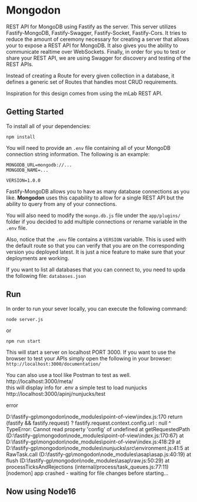# Mongodon
REST API for MongoDB using Fastify as the server. This server utilizes Fastify-MongoDB, Fastify-Swagger, Fastify-Socket, Fastify-Cors. It tries to reduce the amount of ceremony necessary for creating a server that allows your to expose a REST API for MongoDB. It also gives you the ability to communicate realtime over WebSockets. Finally, in order for you to test or share your REST API, we are using Swagger for discovery and testing of the REST APIs.

Instead of creating a Route for every given collection in a database, it defines a generic set of Routes that handles most CRUD requirements.

Inspiration for this design comes from using the mLab REST API.

## Getting Started
To install all of your dependencies:

`npm install`

You will need to provide an `.env` file containing all of your MongoDB connection string information. The following is an example:

```
MONGODB_URL=mongodb://...
MONGODB_NAME=...

VERSION=1.0.0
```

Fastify-MongoDB allows you to have as many database connections as you like. **Mongodon** uses this capability to allow for a single REST API but the ability to query from any of your connections.

You will also need to modify the `mongo.db.js` file under the `app/plugins/` folder if you decided to add multiple connections or rename variable in the `.env` file.

Also, notice that the `.env` file contains a `VERSION` variable. This is used with the default route so that you can verify that you are on the corresponding version you deployed latest. It is just a nice feature to make sure that your deployments are working.

If you want to list all databases that you can connect to, you need to upda the following file: `databases.json`

## Run
In order to run your sever locally, you can execute the following command:

`node server.js`

or  

`npm run start`

This will start a server on localhost PORT 3000. If you want to use the browser to test your APIs simply open the following in your browser:
`http://localhost:3000/documentation/`

You can also use a tool like Postman to test as well.
http://localhost:3000/meta/   
this will display info for .env
a simple test to load nunjucks
http://localhost:3000/apinj/nunjucks/test 

error

D:\fastify-gp\mongodon\node_modules\point-of-view\index.js:170
    return (fastify && fastify.request) ? fastify.request.context.config.url : null
                                                                  ^
TypeError: Cannot read property 'config' of undefined
    at getRequestedPath (D:\fastify-gp\mongodon\node_modules\point-of-view\index.js:170:67)
    at D:\fastify-gp\mongodon\node_modules\point-of-view\index.js:418:29
    at D:\fastify-gp\mongodon\node_modules\nunjucks\src\environment.js:41:5
    at RawTask.call (D:\fastify-gp\mongodon\node_modules\asap\asap.js:40:19)
    at flush (D:\fastify-gp\mongodon\node_modules\asap\raw.js:50:29)
    at processTicksAndRejections (internal/process/task_queues.js:77:11)
[nodemon] app crashed - waiting for file changes before starting...


## Now using Node16 

